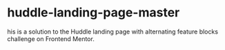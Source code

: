 # huddle-landing-page-master
his is a solution to the Huddle landing page with alternating feature blocks challenge on Frontend Mentor.
